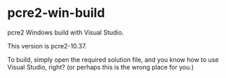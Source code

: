 # pcre2-win-build

pcre2 Windows build with Visual Studio.

This version is pcre2-10.37.

To build, simply open the required solution file, and
you know how to use Visual Studio, right?
(or perhaps this is the wrong place for you.)
